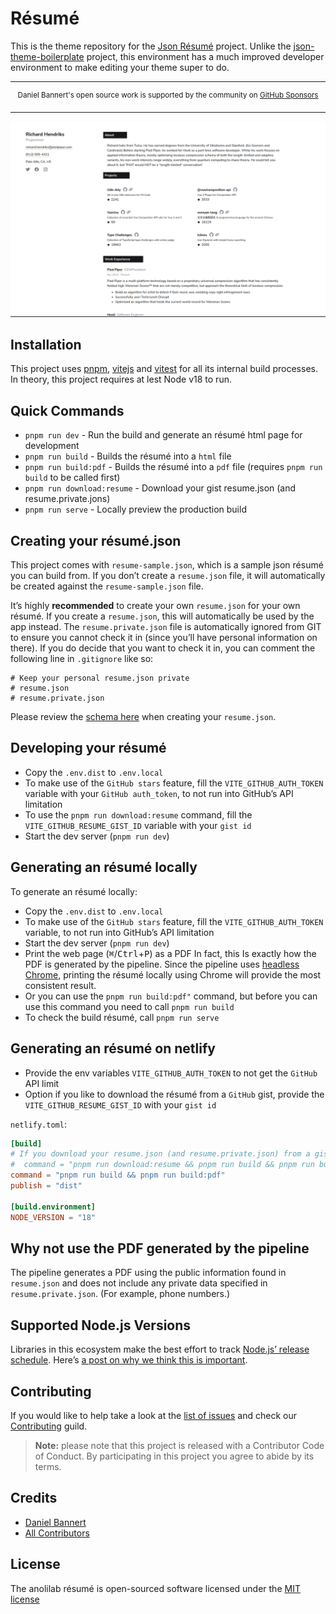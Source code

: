 # Résumé

This is the theme repository for the [Json Résumé](https://jsonresume.org/) project. Unlike the [json-theme-boilerplate](https://github.com/jsonresume/jsonresume-theme-boilerplate) project, this environment has a much improved developer environment to make editing your theme super to do.

---

<div align="center">
    <p>
        <sup>
            Daniel Bannert's open source work is supported by the community on <a href="https://github.com/sponsors/prisis">GitHub Sponsors</a>
        </sup>
    </p>
</div>

---

![Preview of the Theme](./preview.png)

## Installation

This project uses [pnpm](https://pnpm.io/), [vitejs](https://vitejs.dev/) and [vitest](https://vitest.dev/) for all its internal build processes. In theory, this project requires at lest Node v18 to run.

## Quick Commands

- `pnpm run dev` - Run the build and generate an résumé html page for development
- `pnpm run build` - Builds the résumé into a `html` file
- `pnpm run build:pdf` - Builds the résumé into a `pdf` file (requires `pnpm run build` to be called first)
- `pnpm run download:resume` - Download your gist resume.json (and resume.private.jons)
- `pnpm run serve` - Locally preview the production build

## Creating your résumé.json

This project comes with `resume-sample.json`, which is a sample json résumé you can build from. If you don’t create a `resume.json` file, it will automatically be created against the `resume-sample.json` file.

It’s highly **recommended** to create your own `resume.json` for your own résumé. If you create a `resume.json`, this will automatically be used by the app instead. The `resume.private.json` file is automatically ignored from GIT to ensure you cannot check it in (since you’ll have personal information on there). If you do decide that you want to check it in, you can comment the following line in `.gitignore` like so:

```
# Keep your personal resume.json private
# resume.json
# resume.private.json
```

Please review the [schema here](https://jsonresume.org/schema/) when creating your `resume.json`.

## Developing your résumé

- Copy the `.env.dist` to `.env.local`
- To make use of the `GitHub stars` feature, fill the `VITE_GITHUB_AUTH_TOKEN` variable with your `GitHub auth_token`, to not run into GitHub’s API limitation
- To use the `pnpm run download:resume` command, fill the `VITE_GITHUB_RESUME_GIST_ID` variable with your `gist id`
- Start the dev server (`pnpm run dev`)

## Generating an résumé locally

To generate an résumé locally:

- Copy the `.env.dist` to `.env.local`
- To make use of the `GitHub stars` feature, fill the `VITE_GITHUB_AUTH_TOKEN` variable, to not run into GitHub’s API limitation
- Start the dev server (`pnpm run dev`)
- Print the web page (<kbd>⌘</kbd>/<kbd>Ctrl</kbd>+<kbd>P</kbd>) as a PDF In fact, this <!-- textlint-disable write-good -->
  Is exactly how the PDF is generated by the pipeline. Since the pipeline uses <!-- textlint-enable write-good -->
  [headless Chrome](https://chromium.googlesource.com/chromium/src/+/lkgr/headless/README.md#headless-chromium),
  printing the résumé locally using Chrome will provide the most consistent
  result.
- Or you can use the `pnpm run build:pdf"` command, but before you can use this command you need to call `pnpm run build`
- To check the build résumé, call `pnpm run serve`

## Generating an résumé on netlify

- Provide the env variables `VITE_GITHUB_AUTH_TOKEN` to not get the `GitHub` API limit
- Option if you like to download the résumé from a `GitHub` gist, provide the `VITE_GITHUB_RESUME_GIST_ID` with your `gist id`

`netlify.toml`:

```toml
[build]
# If you download your resume.json (and resume.private.json) from a gist please use the command below and uncomment the current command
#  command = "pnpm run download:resume && pnpm run build && pnpm run build:pdf"
command = "pnpm run build && pnpm run build:pdf"
publish = "dist"

[build.environment]
NODE_VERSION = "18"
```

## Why not use the PDF generated by the pipeline

The pipeline generates a PDF using the public information found in
`resume.json` and does not include any private data
specified in `resume.private.json`. (For example, phone numbers.)

## Supported Node.js Versions

Libraries in this ecosystem make the best effort to track
[Node.js’ release schedule](https://nodejs.org/en/about/releases/). Here’s [a
post on why we think this is important](https://medium.com/the-node-js-collection/maintainers-should-consider-following-node-js-release-schedule-ab08ed4de71a).

## Contributing

If you would like to help take a look at the [list of issues](https://github.com/anolilab/resume/issues) and check our [Contributing](.github/CONTRIBUTING.md) guild.

> **Note:** please note that this project is released with a Contributor Code of Conduct. By participating in this project you agree to abide by its terms.

## Credits

- [Daniel Bannert](https://github.com/prisis)
- [All Contributors](https://github.com/anolilab/resume/graphs/contributors)

## License

<!-- textlint-disable no-dead-link -->

The anolilab résumé is open-sourced software licensed under the [MIT license](https://opensource.org/licenses/MIT)

<!-- textlint-enable no-dead-link -->
